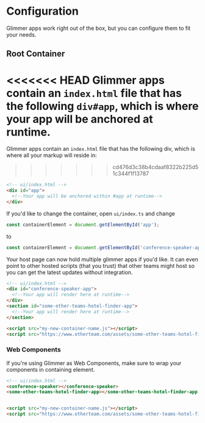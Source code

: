# Configuration

Glimmer apps work right out of the box, but you can configure them to fit your needs.

## Root Container

<<<<<<< HEAD
Glimmer apps contain an `index.html` file that has the following `div#app`, which is where your app will be anchored at runtime.
=======
Glimmer apps contain an `index.html` file that has the following div, which is where all your markup will reside in:
>>>>>>> cd476d3c38b4cdaaf8322b225d51c344f1f13787

```html
<!-- ui/index.html -->
<div id="app">
  <!--Your app will be anchored within #app at runtime-->
</div>
```

If you'd like to change the container, open `ui/index.ts` and change

```js
const containerElement = document.getElementById('app');
```

to

```js
const containerElement = document.getElementById('conference-speaker-app');
```

Your host page can now hold multiple glimmer apps if you'd like. It can even point to other hosted scripts (that you trust) that other teams might host so you can get the latest updates without integration.

```html
<!-- ui/index.html -->
<div id="conference-speaker-app">
  <!--Your app will render here at runtime-->
</div>
<section id="some-other-teams-hotel-finder-app">
  <!--Your app will render here at runtime-->
</section>

<script src="my-new-container-name.js"></script>
<script src="https://www.otherteam.com/assets/some-other-teams-hotel-finder-app.js"></script>
```

### Web Components

If you're using Glimmer as Web Components, make sure to wrap your components in containing element.

```html
<!-- ui/index.html -->
<conference-speaker></conference-speaker>
<some-other-teams-hotel-finder-app></some-other-teams-hotel-finder-app />


<script src="my-new-container-name.js"></script>
<script src="https://www.otherteam.com/assets/some-other-teams-hotel-finder-app.js"></script>
```
